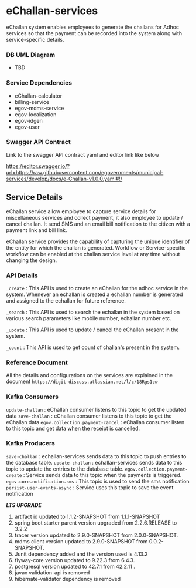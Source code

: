 # eChallan-services

eChallan system enables employees to generate the challans for Adhoc services so that the payment can be recorded into the system along with service-specific details.

### DB UML Diagram

- TBD

### Service Dependencies

- eChallan-calculator
- billing-service
- egov-mdms-service
- egov-localization
- egov-idgen
- egov-user

### Swagger API Contract

Link to the swagger API contract yaml and editor link like below

https://editor.swagger.io/?url=https://raw.githubusercontent.com/egovernments/municipal-services/develop/docs/e-Challan-v1.0.0.yaml#!/


## Service Details

eChallan service allow employee to capture service details for miscellaneous services and collect payment, it also employee to update / cancel challan.
It send SMS and an email bill notification to the citizen with a payment link and bill link.

eChallan service provides the capability of capturing the unique identifier of the entity for which the challan is generated.
Workflow or Service-specific workflow can be enabled at the challan service level at any time without changing the design.

### API Details

`_create` : This API is used to create an eChallan for the adhoc service in the system. Whenever an echallan is created a echallan number is generated and assigned to the echallan for future reference.

`_search` : This API is used to search the echallan in the system based on various search parameters like mobile number, echallan number etc.

`_update` : This API is used to update / cancel the eChallan present in the system.

`_count`  : This API is used to get count of challan's present in the system.


### Reference Document

All the details and configurations on the services are explained in the document `https://digit-discuss.atlassian.net/l/c/18Rgs1cw`

### Kafka Consumers

`update-challan` : eChallan consumer listens to this topic to get the updated data
`save-challan` : eChallan consumer listens to this topic to get the eChallan data
`egov.collection.payment-cancel` : eChallan consumer listen to this topic and get data when the receipt is cancelled.

### Kafka Producers

`save-challan` : echallan-services sends data to this topic to push entries to the database table.
`update-challan` : echallan-services sends data to this topic to update the entries to the database table.
`egov.collection.payment-create` : Service sends data to this topic when the payments is triggered.
`egov.core.notification.sms` : This topic is used to send the sms notification
`persist-user-events-async` : Service uses this topic to save the event notification


***LTS UPGRADE***
1. artifact id updated to 1.1.2-SNAPSHOT from 1.1.1-SNAPSHOT
2. spring boot starter parent version upgraded from 2.2.6.RELEASE to 3.2.2
3. tracer version updated to 2.9.0-SNAPSHOT from 2.0.0-SNAPSHOT.
4. mdms client version updated to 2.9.0-SNAPSHOT from 0.0.2-SNAPSHOT.
5. Junit dependency added and the version used is 4.13.2
6. flyway-core version updated to 9.22.3 from 6.4.3.
7. postgresql version updated to 42.7.1 from 42.2.11 .
8. javax validation-api is removed
9. hibernate-validator dependency is removed